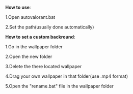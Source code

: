 **How to use**:

1.Open autovalorant.bat

2.Set the path(usually done automatically)

**How to set a custom backround**:

1.Go in the wallpaper folder 

2.Open the new folder

3.Delete the there located wallpaper

4.Drag your own wallpaper in that folder(use .mp4 format)

5.Open the "rename.bat" file in the wallpaper folder
